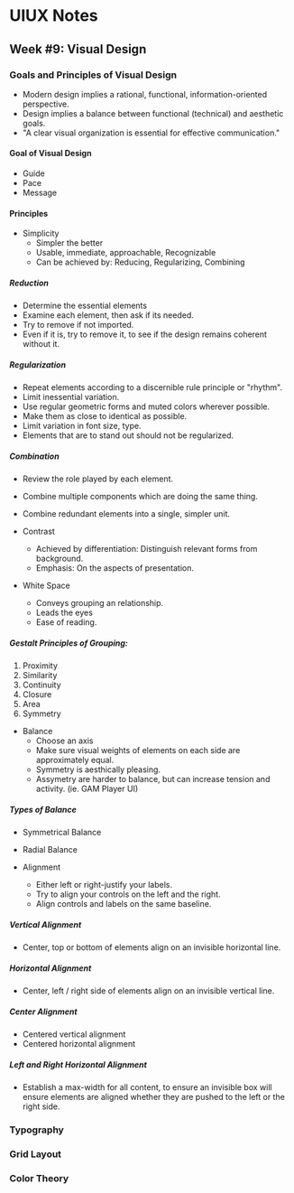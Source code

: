 # UIUX Notes

## Week #9: Visual Design

### Goals and Principles of Visual Design
- Modern design implies a rational, functional, information-oriented perspective.
- Design implies a balance between functional (technical) and aesthetic goals.
- "A clear visual organization is essential for effective communication."

#### Goal of Visual Design
- Guide
- Pace
- Message

#### Principles
- Simplicity
    - Simpler the better
    - Usable, immediate, approachable, Recognizable
    - Can be achieved by: Reducing, Regularizing, Combining

##### Reduction
- Determine the essential elements
- Examine each element, then ask if its needed.
- Try to remove if not imported.
- Even if it is, try to remove it, to see if the design remains coherent without it.

##### Regularization
- Repeat elements according to a discernible rule principle or "rhythm".
- Limit inessential variation.
- Use regular geometric forms and muted colors wherever possible.
- Make them as close to identical as possible.
- Limit variation in font size, type.
- Elements that are to stand out should not be regularized.

##### Combination
- Review the role played by each element.
- Combine multiple components which are doing the same thing.
- Combine redundant elements into a single, simpler unit.

- Contrast
    - Achieved by differentiation: Distinguish relevant forms from background.
    - Emphasis: On the aspects of presentation.

- White Space
    - Conveys grouping an relationship.
    - Leads the eyes
    - Ease of reading.

##### Gestalt Principles of Grouping:
1. Proximity
2. Similarity
3. Continuity
4. Closure
5. Area
6. Symmetry

- Balance
    - Choose an axis
    - Make sure visual weights of elements on each side are approximately equal.
    - Symmetry is aesthically pleasing.
    - Assymetry are harder to balance, but can increase tension and activity. (ie. GAM Player UI)

##### Types of Balance
- Symmetrical Balance
- Radial Balance

- Alignment
    - Either left or right-justify your labels.
    - Try to align your controls on the left and the right.
    - Align controls and labels on the same baseline.

##### Vertical Alignment
- Center, top or bottom of elements align on an invisible horizontal line.
##### Horizontal Alignment
- Center, left / right side of elements align on an invisible vertical line.
##### Center Alignment
- Centered vertical alignment
- Centered horizontal alignment
##### Left and Right Horizontal Alignment
- Establish a max-width for all content, to ensure an invisible box will ensure elements are aligned whether they are pushed to the left or the right side.

### Typography

### Grid Layout

### Color Theory